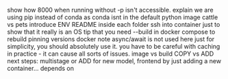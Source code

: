 show how 8000 when running without -p isn't accessible.
explain we are using pip instead of conda as conda isnt in the default python image
cattle vs pets
introduce ENV
README inside each folder
ssh into container just to show that it really is an OS
tip that you need --build in docker compose to rebuild
pinning versions docker
note async/await is not used here just for simplicity, you should absolutely use it.
you have to be careful with caching in practice - it can cause all sorts of issues.
image vs build
COPY vs ADD
next steps: multistage or ADD for new model, frontend by just adding a new container...
depends on